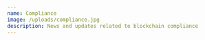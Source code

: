 ```yaml
---
name: Compliance
image: /uploads/compliance.jpg
description: N﻿ews and updates related to blockchain compliance
---
```

